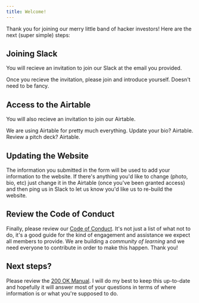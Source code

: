 ```yaml
---
title: Welcome!
---
```


Thank you for joining our merry little band of hacker investors! Here are the next (super simple) steps:

## Joining Slack

You will recieve an invitation to join our Slack at the email you provided.

Once you recieve the invitation, please join and introduce yourself. Doesn't need to be fancy.

## Access to the Airtable

You will also recieve an invitation to join our Airtable.

We are using Airtable for pretty much everything. Update your bio? Airtable. Review a pitch deck? Airtable.

## Updating the Website

The information you submitted in the form will be used to add your information to the website. If there's anything you'd like to change (photo, bio, etc) just change it in the Airtable (once you've been granted access) and then ping us in Slack to let us know you'd like us to re-build the website.

## Review the Code of Conduct

Finally, please review our [Code of Conduct](/code-of-conduct). It's not just a list of what not to do, it's a good guide for the kind of engagement and assistance we expect all members to provide. We are building a *community of learning* and we need everyone to contribute in order to make this happen. Thank you!

## Next steps?

Please review the [200 OK Manual](/manual). I will do my best to keep this up-to-date and hopefully it will answer most of your questions in terms of where information is or what you're supposed to do.
